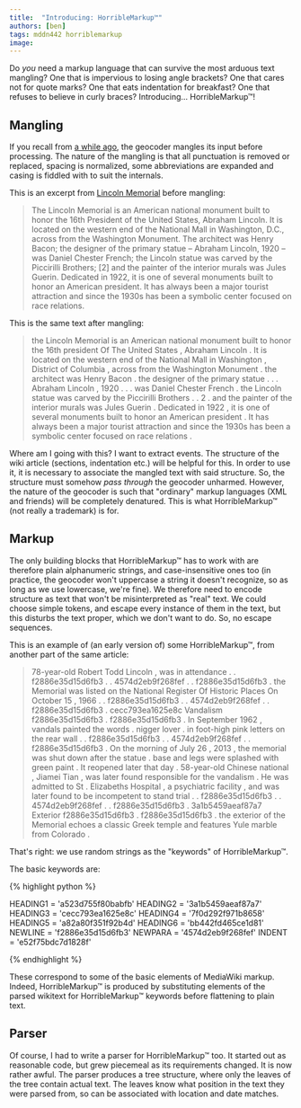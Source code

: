 ```yaml
---
title:  "Introducing: HorribleMarkup™"
authors: [ben]
tags: mddn442 horriblemarkup
image:
---
```


Do _you_ need a markup language that can survive the most arduous text mangling? One that is impervious to losing angle brackets? One that cares not for quote marks? One that eats indentation for breakfast? One that refuses to believe in curly braces? Introducing... HorribleMarkup™!

## Mangling

If you recall from [a while ago](ben-02-geocoding.html), the geocoder mangles its input before processing. The nature of the mangling is that all punctuation is removed or replaced, spacing is normalized, some abbreviations are expanded and casing is fiddled with to suit the internals.

This is an excerpt from [Lincoln Memorial](https://en.wikipedia.org/wiki/Lincoln_Memorial) before mangling:

> The Lincoln Memorial is an American national monument built to honor the 16th President of the United States, Abraham Lincoln. It is located on the western end of the National Mall in Washington, D.C., across from the Washington Monument. The architect was Henry Bacon; the designer of the primary statue – Abraham Lincoln, 1920 – was Daniel Chester French; the Lincoln statue was carved by the Piccirilli Brothers; [2] and the painter of the interior murals was Jules Guerin. Dedicated in 1922, it is one of several monuments built to honor an American president. It has always been a major tourist attraction and since the 1930s has been a symbolic center focused on race relations.

This is the same text after mangling:

> the Lincoln Memorial is an American national monument built to honor the 16th president Of The United States , Abraham Lincoln . It is located on the western end of the National Mall in Washington , District of Columbia , across from the Washington Monument . the architect was Henry Bacon . the designer of the primary statue . . . Abraham Lincoln , 1920 . . . was Daniel Chester French . the Lincoln statue was carved by the Piccirilli Brothers . . 2 . and the painter of the interior murals was Jules Guerin . Dedicated in 1922 , it is one of several monuments built to honor an American president . It has always been a major tourist attraction and since the 1930s has been a symbolic center focused on race relations .

Where am I going with this? I want to extract events. The structure of the wiki article (sections, indentation etc.) will be helpful for this. In order to use it, it is necessary to associate the mangled text with said structure. So, the structure must somehow _pass through_ the geocoder unharmed. However, the nature of the geocoder is such that "ordinary" markup languages (XML and friends) will be completely denatured. This is what HorribleMarkup™ (not really a trademark) is for.

## Markup

The only building blocks that HorribleMarkup™ has to work with are therefore plain alphanumeric strings, and case-insensitive ones too (in practice, the geocoder won't uppercase a string it doesn't recognize, so as long as we use lowercase, we're fine). We therefore need to encode structure as text that won't be misinterpreted as "real" text. We could choose simple tokens, and escape every instance of them in the text, but this disturbs the text proper, which we don't want to do. So, no escape sequences. 

This is an example of (an early version of) some HorribleMarkup™, from another part of the same article:

> 78-year-old Robert Todd Lincoln , was in attendance . . f2886e35d15d6fb3 . . 4574d2eb9f268fef . . f2886e35d15d6fb3 . the Memorial was listed on the National Register Of Historic Places On October 15 , 1966 . . f2886e35d15d6fb3 . . 4574d2eb9f268fef . . f2886e35d15d6fb3 . cecc793ea1625e8c Vandalism f2886e35d15d6fb3 . f2886e35d15d6fb3 . In September 1962 , vandals painted the words . nigger lover . in foot-high pink letters on the rear wall . . f2886e35d15d6fb3 . . 4574d2eb9f268fef . . f2886e35d15d6fb3 . On the morning of July 26 , 2013 , the memorial was shut down after the statue . base and legs were splashed with green paint . It reopened later that day . 58-year-old Chinese national , Jiamei Tian , was later found responsible for the vandalism . He was admitted to St . Elizabeths Hospital , a psychiatric facility , and was later found to be incompetent to stand trial . . f2886e35d15d6fb3 . . 4574d2eb9f268fef . . f2886e35d15d6fb3 . 3a1b5459aeaf87a7 Exterior f2886e35d15d6fb3 . f2886e35d15d6fb3 . the exterior of the Memorial echoes a classic Greek temple and features Yule marble from Colorado . 

That's right: we use random strings as the "keywords" of HorribleMarkup™.

The basic keywords are:

{% highlight python %}

HEADING1 = 'a523d755f80babfb'
HEADING2 = '3a1b5459aeaf87a7'
HEADING3 = 'cecc793ea1625e8c'
HEADING4 = '7f0d292f971b8658'
HEADING5 = 'a82a80f351f92b4d'
HEADING6 = 'bb442fd465ce1d81'
NEWLINE  = 'f2886e35d15d6fb3'
NEWPARA  = '4574d2eb9f268fef'
INDENT   = 'e52f75bdc7d1828f'

{% endhighlight %}

These correspond to some of the basic elements of MediaWiki markup. Indeed, HorribleMarkup™ is produced by substituting elements of the parsed wikitext for HorribleMarkup™ keywords before flattening to plain text.

## Parser

Of course, I had to write a parser for HorribleMarkup™ too. It started out as reasonable code, but grew piecemeal as its requirements changed. It is now rather awful. The parser produces a tree structure, where only the leaves of the tree contain actual text. The leaves know what position in the text they were parsed from, so can be associated with location and date matches.


































